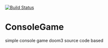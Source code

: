 [![Build Status](https://github.com/RomantsovS/ConsoleGame/blob/master/.github/workflows/build.yml/badge.svg)](https://github.com/RomantsovS/ConsoleGame/blob/master/.github/workflows/build.yml)
# ConsoleGame
simple console game doom3 source code based
